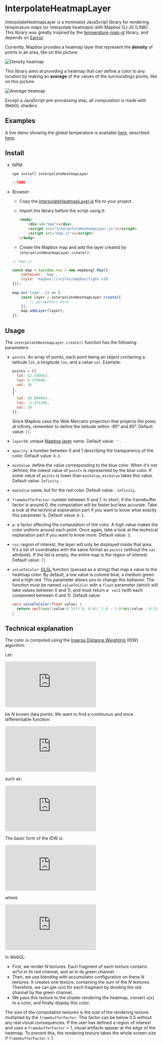 # InterpolateHeatmapLayer

InterpolateHeatmapLayer is a minimalist JavaScript library for rendering temperature maps (or interpolate heatmaps) with Mapbox GJ JS (LINK). This library was greatly inspired by the [temperature-map-gl](https://github.com/ham-systems/temperature-map-gl) library, and depends on [Earcut](https://github.com/mapbox/earcut).

Currently, Mapbox provides a heatmap layer that represent the **density** of points in an area, like on this picture:

![Density heatmap](images/densityHeatmap.png)

This library aims at providing a heatmap that can define a color to any location by making an **average** of the values of the surroundings points, like on this picture:

![Average heatmap](images/averageHeatmap.png)

Except a JavaScript pre-processing step, all computation is made with WebGL shaders.

## Examples

A live demo showing the global temperature is available [here](https://rylern.github.io/TemperatureMap/), described [here](https://github.com/Rylern/TemperatureMap).

## Install

* NPM:

  ```bash
  npm install interpolateHeatmapLayer
  ```

  ```javascript
  //TODO
  ```

* Browser:

  * Copy the [interpolateHeatmapLayer.js](https://github.com/Rylern/InterpolateHeatmapLayer/blob/main/dist/interpolateHeatmapLayer.js) file to your project.

  * Import the library before the script using it:

    ```html
    <body>
        <div id="map"></div>
        <script src="interpolateHeatmapLayer.js"></script>
        <script src="map.js"></script>
    </body>
    ```

  * Create the Mapbox map and add the layer created by `interpolateHeatmapLayer.create()`:

  ```javascript
  // map.js
  
  const map = (window.map = new mapboxgl.Map({
      container: 'map',
      style: 'mapbox://styles/mapbox/light-v10'
  }));
      
  map.on('load', () => {
      const layer = interpolateHeatmapLayer.create({
          // parameters here
      });
      map.addLayer(layer);
  });
  ```

## Usage

The `interpolateHeatmapLayer.create()` function has the following parameters:

* `points`: An array of points, each point being an object containing a latitude `lat`, a longitude `lon`, and a value `val`. Example:

  ```javascript
  points = [{
    lat: 62.470663,
    lon: 6.176846,
    val: 16
  },
  {
    lat: 48.094903,
    lon: -1.371596,
    val: 20
  }];
  ```

  Since Mapbox uses the Web Mercator projection that projects the poles at infinity, remember to define the latitude within -85° and 85°. Default value: `[]`.

* `layerID`: unique [Mapbox layer](https://docs.mapbox.com/mapbox-gl-js/style-spec/layers/#id) name. Default value: `''`.

* `opacity`: a number between 0 and 1 describing the transparency of the color. Default value: `0.5`.

* `minValue`: define the value corresponding to the blue color. When it's not defined, the lowest value of `points` is represented by the blue color. If some value of `points` is lower than `minValue`, `minValue` takes this value. Default value: `Infinity`.

* `maxValue` same, but for the red color. Default value: `-Infinity`.

* `framebufferFactor`: number between 0 and 1. In short, if the framebuffer factor is around 0, the computation will be faster but less accurate. Take a look at the technical explanation part if you want to know what exactly this parameter is. Default value: `0.3`.

* `p`: a factor affecting the computation of the color. A high value makes the color uniform around each point. Once again, take a look at the technical explanation part if you want to know more. Default value: `3`.

* `roi`: region of interest, the layer will only be displayed inside that area. It's a list of coordinates with the same format as `points` (without the `val` attribute). If the list is empty, the entire map is the region of interest. Default value: `[]`.

* `valueToColor`: [GLSL](https://www.khronos.org/opengl/wiki/OpenGL_Shading_Language) function (passed as a string) that map a value to the heatmap color. By default, a low value is colored blue, a medium green and a high red. This parameter allows you to change this behavior. The function must be named `valueToColor` with a `float` parameter (which will take values between 0 and 1), and must return a ` vec3` (with each component between 0 and 1). Default value:

  ```glsl
  vec3 valueToColor(float value) {
    return vec3(max((value-0.5)*2.0, 0.0), 1.0 - 2.0*abs(value - 0.5), max((0.5-value)*2.0, 0.0));
  }
  ```


## Technical explanation

The color is computed using the [Inverse Distance Weighting](https://en.wikipedia.org/wiki/Inverse_distance_weighting) (IDW) algorithm:

Let:

![equation](https://latex.codecogs.com/gif.latex?%5B%28x_1%2C%20u1%29%2C%20...%2C%20%28x_N%2C%20u_N%29%5D)

be *N* known data points. We want to find a continuous and once differentiable function:

![equation](https://latex.codecogs.com/gif.latex?u%28x%29%3A%20x%20%5Crightarrow%20R)

such as:

![equation](https://latex.codecogs.com/gif.latex?%5Cforall%20i%20%5Cin%20%5B1%2C%20N%5D%2C%20u%28x_i%29%20%3D%20u_i)

The basic form of the IDW is:

![equation](https://latex.codecogs.com/gif.latex?u%28x%29%20%3D%20%5Cleft%5C%7B%20%5Cbegin%7Barray%7D%7Bll%7D%20%5Cfrac%7B%5Csum_%7Bi%3D1%7D%5E%7BN%7D%20%5Comega_i%20u_i%7D%7B%5Csum_%7Bi%3D1%7D%5E%7BN%7D%20%5Comega_i%7D%20%26%20%5Cmbox%7Bif%20%7D%20%5Cforall%20i%20%5Cin%20%5B1%2C%20N%5D%2C%20d%28x%2C%20x_i%29%20%5Cneq%200%20%5C%5C%20u_i%20%26%20%5Cmbox%7Belse.%7D%20%5Cend%7Barray%7D%20%5Cright.)

where

![equation](https://latex.codecogs.com/gif.latex?%5Comega_i%28x%29%20%3D%20%5Cfrac%7B1%7D%7Bd%28x%2C%20x_i%29%5Ep%7D)

In WebGL:

* First, we render *N* textures. Each fragment of each texture contains *wi\*ui* in its red channel, and *wi* in its green channel.
* Then, we use blending with accumulator configuration on these *N* textures. It creates one texture, containing the sum of the *N* textures. Therefore, we can get u(x) for each fragment by dividing the red channel by the green channel.
* We pass this texture to the shader rendering the heatmap, convert u(x) to a color, and finally display this color.

The size of the computation textures is the size of the rendering texture multiplied by the `framebufferFactor`. This factor can be below 0.5 without any real visual consequences. If the user has defined a region of interest and uses a `framebufferFactor` < 1, visual artifacts appear at the edge of the heatmap. To prevent this, the rendering texture takes the whole screen size if `framebufferFactor` < 1.

